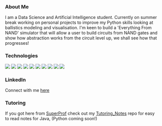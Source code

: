 ### About Me

I am a Data Science and Artificial Intelligence student. Currently on summer break working on personal projects to improve my Python skills looking at ballistics modeling and visualisation.  I'm keen to build a 'Everything From NAND' simulator that will allow a user to build circuits from NAND gates and show how abstraction works from the circuit level up, we shall see how that progresses!

### Technologies
  ![](https://img.shields.io/badge/Lang-Java-red)
  ![](https://img.shields.io/badge/Lang-Python-red)
  ![](https://img.shields.io/badge/Lang-Octave-red)
  ![](https://img.shields.io/badge/Framework-Tensorflow-orange)
  ![](https://img.shields.io/badge/Framework-Keras-orange)
  ![](https://img.shields.io/badge/OS-Pop!_OS-blue)
  ![](https://img.shields.io/badge/OS-Ubuntu-blue)
  ![](https://img.shields.io/badge/Editor-Eclipse-blueviolet)
  ![](https://img.shields.io/badge/Editor-Intellij-blueviolet)
  ![](https://img.shields.io/badge/Editor-Pycharm-blueviolet)


### LinkedIn
Connect with me [here](https://www.linkedin.com/in/leon-debnath-33077a216/)

### Tutoring

If you got here from [SuperProf](https://www.superprof.co.uk/) check out my [Tutoring_Notes](https://github.com/S010MON/Tutoring_Notes) repo for easy to read notes for Java, (Python coming soon!)

